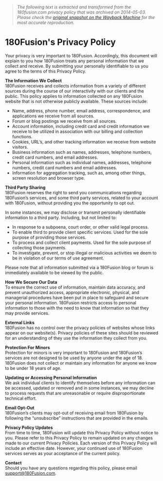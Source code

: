 > *The following text is extracted and transformed from the 180fusion.com privacy policy that was archived on 2014-05-03. Please check the [original snapshot on the Wayback Machine](https://web.archive.org/web/20140503113158id_/http%3A//www.180fusion.com/privacy) for the most accurate reproduction.*

# 180Fusion's Privacy Policy

Your privacy is very important to 180Fusion. Accordingly, this document will explain to you how 180Fusion treats any personal information that we collect and receive. By submitting your personally identifiable to us you agree to the terms of this Privacy Policy.

**The Information We Collect**  
180Fusion receives and collects information from a variety of different sources during the course of our interactivity with our clients and the public. This policy applies to information collected on any 180Fusion website that is not otherwise publicly available. These sources include:

  * Name, address, phone number, email address, correspondence, and applications we receive from all sources.
  * Forum or blog postings we receive from all sources.
  * Account information, including credit card and credit information we receive to be utilized in association with our billing and collection functions.
  * Cookies, URL’s, and other tracking information we receive from website visitors.
  * Business information such as names, addresses, telephone numbers, credit card numbers, and email addresses.
  * Personal information such as individual names, addresses, telephone numbers, credit card numbers and email addresses.
  * Information for aggregation tracking, such as, among other things, screen resolution and browser type.



**Third Party Sharing**  
180Fusion reserves the right to send you communications regarding 180Fusion’s services, and some third party services, related to your account with 180Fusion, without providing you the opportunity to opt out.

In some instances, we may disclose or transmit personally identifiable information to a third party. Including, but not limited to:

  * In response to a subpoena, court order, or other valid legal process.
  * To enable third to provide client specific services. Used for the sole purpose of providing those services.
  * To process and collect client payments. Used for the sole purpose of collecting those payments.
  * To investigate, prevent, or stop illegal or malicious activities we deem to be in violation of our terms of use agreement.



Please note that all information submitted via a 180Fusion blog or forum is immediately available to be viewed by the public.

**How We Secure Our Data**  
To ensure the correct use of information, maintain data accuracy, and prevent unauthorized access, appropriate electronic, physical, and managerial procedures have been put in place to safeguard and secure your personal information. 180Fusion restricts access to personal information to those with the need to know that information so that they may provide services.

**External Links**  
180Fusion has no control over the privacy policies of websites whose links appear on our website(s). Privacy policies of these sites should be reviewed for an understanding of they use the information they collect from you.

**Protection For Minors**  
Protection for minors is very important to 180Fusion and 180Fusion’s services are not designed to be used by anyone under the age of 18. 180Fusion does not collect or maintain any information for anyone we know to be under 18 years of age.

**Updating or Accessing Personal Information**  
We ask individual clients to identify themselves before any information can be accessed, updated or removed and in some instances, we may decline to process requests that are unreasonable or require disproportionate technical effort.

**Email Opt-Out**  
180Fusion’s clients may opt-out of receiving email from 180Fusion by following the “unsubscribe” instructions that are provided in the emails.

**Privacy Policy Updates**  
From time to time, 180Fusion will update this Privacy Policy without notice to you. Please refer to this Privacy Policy to remain updated on any changes made to our current Privacy Policies. Each version of this Privacy Policy will include an effective date. However, your continued use of 180Fusion services serves as your acceptance of the current policy.

**Contact**  
Should you have any questions regarding this policy, please email [support@180Fusion.com](mailto:support@180Fusion.com).
